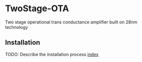 # TwoStage-OTA
Two stage operational trans conductance amplifier built on 28nm technology
## Installation
TODO: Describe the installation process
[index](https://github.com/Shubhang1234/TwoStage-OTA/edit/main/README.md#installation)
